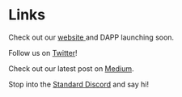 # Links

Check out our [website ](https://www.standarddao.finance)and DAPP launching soon.&#x20;

Follow us on [Twitter](https://twitter.com/standarddao)!&#x20;

Check out our latest post on [Medium](https://standarddao.medium.com).

Stop into the [Standard Discord](https://discord.com/channels/911409990122754138/911409990122754144) and say hi!&#x20;

